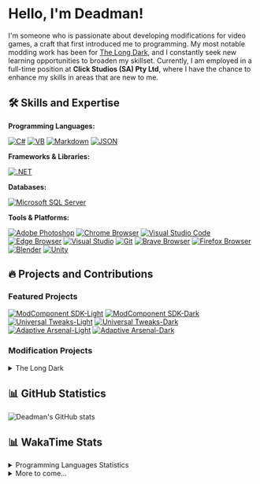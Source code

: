 # Hello, I'm Deadman!

I'm someone who is passionate about developing modifications for video games, a craft that first introduced me to programming. My most notable modding work has been for [The Long Dark](https://www.thelongdark.com/), and I constantly seek new learning opportunities to broaden my skillset. Currently, I am employed in a full-time position at **Click Studios (SA) Pty Ltd**, where I have the chance to enhance my skills in areas that are new to me.

## 🛠 Skills and Expertise
**Programming Languages:** 

[![C#](https://img.shields.io/badge/c%23-%23239120.svg?style=for-the-badge&logo=csharp&logoColor=white)](https://docs.microsoft.com/en-us/dotnet/csharp/) [![VB](https://img.shields.io/badge/Visual%20Basic-%239561CC.svg?style=for-the-badge&logo=visualbasic&logoColor=white)](https://docs.microsoft.com/en-us/dotnet/visual-basic/) [![Markdown](https://img.shields.io/badge/markdown-%23000000.svg?style=for-the-badge&logo=markdown&logoColor=white)](https://www.markdownguide.org/) [![JSON](https://img.shields.io/badge/JSON-%23000000.svg?style=for-the-badge&logo=json&logoColor=white)](https://www.json.org/json-en.html)

**Frameworks & Libraries:**

[![.NET](https://img.shields.io/badge/.NET-%23512BD4.svg?style=for-the-badge&logo=dotnet&logoColor=white)](https://dotnet.microsoft.com/)

**Databases:**

[![Microsoft SQL Server](https://img.shields.io/badge/Microsoft%20SQL%20Server-CC2927?style=for-the-badge&logo=microsoft%20sql%20server&logoColor=white)](https://www.microsoft.com/en-us/sql-server)

**Tools & Platforms:**

[![Adobe Photoshop](https://img.shields.io/badge/adobe%20photoshop-%2331A8FF.svg?style=for-the-badge&logo=adobe-photoshop&logoColor=white)](https://www.adobe.com/products/photoshop.html) [![Chrome Browser](https://img.shields.io/badge/chrome%20browser-%234285F4.svg?style=for-the-badge&logo=google-chrome&logoColor=white)](https://www.google.com/chrome/) [![Visual Studio Code](https://img.shields.io/badge/visual%20studio%20code-%23007ACC.svg?style=for-the-badge&logo=visual-studio-code&logoColor=white)](https://code.visualstudio.com/) [![Edge Browser](https://img.shields.io/badge/edge%20browser-%230078D7.svg?style=for-the-badge&logo=microsoft-edge&logoColor=white)](https://www.microsoft.com/edge) [![Visual Studio](https://img.shields.io/badge/visual%20studio-%235C2D91.svg?style=for-the-badge&logo=visual-studio&logoColor=white)](https://visualstudio.microsoft.com/) [![Git](https://img.shields.io/badge/git-%23F05033.svg?style=for-the-badge&logo=git&logoColor=white)](https://git-scm.com/) [![Brave Browser](https://img.shields.io/badge/brave%20browser-%23FB542B.svg?style=for-the-badge&logo=brave&logoColor=white)](https://brave.com/) [![Firefox Browser](https://img.shields.io/badge/firefox%20browser-%23FF7139.svg?style=for-the-badge&logo=firefox-browser&logoColor=white)](https://www.mozilla.org/en-US/firefox/new/) [![Blender](https://img.shields.io/badge/blender-%23F5792A.svg?style=for-the-badge&logo=blender&logoColor=white)](https://www.blender.org/) [![Unity](https://img.shields.io/badge/unity-%23000000.svg?style=for-the-badge&logo=unity&logoColor=white)](https://unity.com/)

## 🔥 Projects and Contributions
### Featured Projects
[![ModComponent SDK-Light](https://github-readme-stats.vercel.app/api/pin/?username=deaadman&repo=modcomponentsdk\&description_lines_count=2&theme=default#gh-light-mode-only)](https://github.com/deaadman/modcomponentsdk#gh-light-mode-only) [![ModComponent SDK-Dark](https://github-readme-stats.vercel.app/api/pin/?username=deaadman&repo=modcomponentsdk\&description_lines_count=2&theme=dark#gh-dark-mode-only)](https://github.com/deaadman/modcomponentsdk#gh-dark-mode-only) [![Universal Tweaks-Light](https://github-readme-stats.vercel.app/api/pin/?username=deaadman&repo=universaltweaks&theme=default#gh-light-mode-only)](https://github.com/deaadman/universaltweaks#gh-light-mode-only) [![Universal Tweaks-Dark](https://github-readme-stats.vercel.app/api/pin/?username=deaadman&repo=universaltweaks&theme=dark#gh-dark-mode-only)](https://github.com/deaadman/universaltweaks#gh-dark-mode-only) [![Adaptive Arsenal-Light](https://github-readme-stats.vercel.app/api/pin/?username=deaadman&repo=adaptivearsenal&theme=default#gh-light-mode-only)](https://github.com/deaadman/adapativearsenal#gh-light-mode-only) [![Adaptive Arsenal-Dark](https://github-readme-stats.vercel.app/api/pin/?username=deaadman&repo=adaptivearsenal&theme=dark#gh-dark-mode-only)](https://github.com/deaadman/adapativearsenal#gh-dark-mode-only)

### Modification Projects
<details>
    <summary>The Long Dark</summary>
    
[![Universal Tweaks-Light](https://github-readme-stats.vercel.app/api/pin/?username=deaadman&repo=universaltweaks&theme=default#gh-light-mode-only)](https://github.com/deaadman/universaltweaks#gh-light-mode-only) [![Universal Tweaks-Dark](https://github-readme-stats.vercel.app/api/pin/?username=deaadman&repo=universaltweaks&theme=dark#gh-dark-mode-only)](https://github.com/deaadman/universaltweaks#gh-dark-mode-only) [![Adaptive Arsenal-Light](https://github-readme-stats.vercel.app/api/pin/?username=deaadman&repo=adaptivearsenal&theme=default#gh-light-mode-only)](https://github.com/deaadman/adapativearsenal#gh-light-mode-only) [![Adaptive Arsenal-Dark](https://github-readme-stats.vercel.app/api/pin/?username=deaadman&repo=adaptivearsenal&theme=dark#gh-dark-mode-only)](https://github.com/deaadman/adapativearsenal#gh-dark-mode-only) [![Item Rarities-Light](https://github-readme-stats.vercel.app/api/pin/?username=deaadman&repo=itemrarities&theme=default#gh-light-mode-only)](https://github.com/deaadman/itemrarities#gh-light-mode-only) [![Item Rarities-Dark](https://github-readme-stats.vercel.app/api/pin/?username=deaadman&repo=itemrarities&theme=dark#gh-dark-mode-only)](https://github.com/deaadman/itemrarities#gh-dark-mode-only) [![Eternal Weather-Light](https://github-readme-stats.vercel.app/api/pin/?username=deaadman&repo=eternalweather&theme=default#gh-light-mode-only)](https://github.com/deaadman/eternalweather#gh-light-mode-only) [![Eternal Weather-Dark](https://github-readme-stats.vercel.app/api/pin/?username=deaadman&repo=eternalweather&theme=dark#gh-dark-mode-only)](https://github.com/deaadman/eternalweather#gh-dark-mode-only)

</details>

## 📊 GitHub Statistics

![Deadman's GitHub stats](https://github-readme-stats.vercel.app/api?username=deaadman)

## 📊 WakaTime Stats
<details>
    <summary>Programming Languages Statistics</summary>
    <img src="https://github-readme-stats.vercel.app/api/wakatime?username=Deadman&api_domain=wakapi.dev" alt="Deadman's WakaTime Programming Languages Statistics">
</details>
<details>
    <summary>More to come...</summary>
</details>
